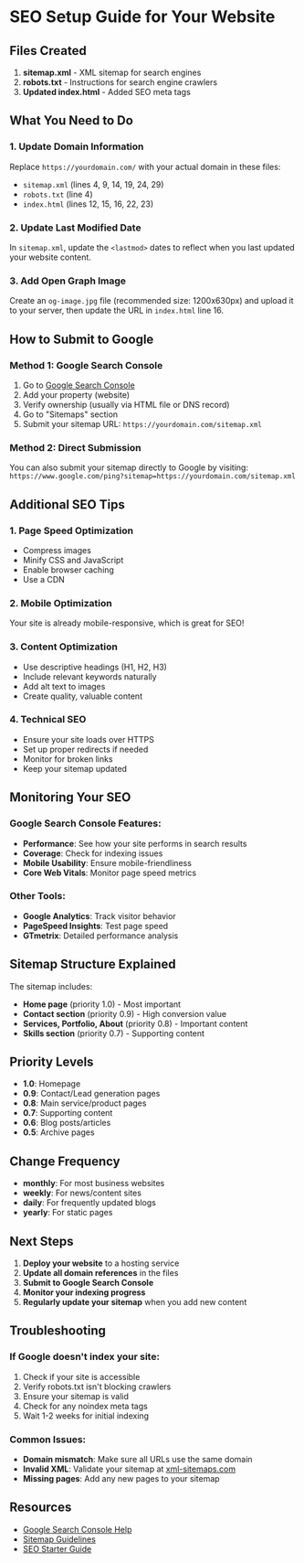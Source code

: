 # SEO Setup Guide for Your Website

## Files Created

1. **sitemap.xml** - XML sitemap for search engines
2. **robots.txt** - Instructions for search engine crawlers
3. **Updated index.html** - Added SEO meta tags

## What You Need to Do

### 1. Update Domain Information
Replace `https://yourdomain.com/` with your actual domain in these files:
- `sitemap.xml` (lines 4, 9, 14, 19, 24, 29)
- `robots.txt` (line 4)
- `index.html` (lines 12, 15, 16, 22, 23)

### 2. Update Last Modified Date
In `sitemap.xml`, update the `<lastmod>` dates to reflect when you last updated your website content.

### 3. Add Open Graph Image
Create an `og-image.jpg` file (recommended size: 1200x630px) and upload it to your server, then update the URL in `index.html` line 16.

## How to Submit to Google

### Method 1: Google Search Console
1. Go to [Google Search Console](https://search.google.com/search-console)
2. Add your property (website)
3. Verify ownership (usually via HTML file or DNS record)
4. Go to "Sitemaps" section
5. Submit your sitemap URL: `https://yourdomain.com/sitemap.xml`

### Method 2: Direct Submission
You can also submit your sitemap directly to Google by visiting:
`https://www.google.com/ping?sitemap=https://yourdomain.com/sitemap.xml`

## Additional SEO Tips

### 1. Page Speed Optimization
- Compress images
- Minify CSS and JavaScript
- Enable browser caching
- Use a CDN

### 2. Mobile Optimization
Your site is already mobile-responsive, which is great for SEO!

### 3. Content Optimization
- Use descriptive headings (H1, H2, H3)
- Include relevant keywords naturally
- Add alt text to images
- Create quality, valuable content

### 4. Technical SEO
- Ensure your site loads over HTTPS
- Set up proper redirects if needed
- Monitor for broken links
- Keep your sitemap updated

## Monitoring Your SEO

### Google Search Console Features:
- **Performance**: See how your site performs in search results
- **Coverage**: Check for indexing issues
- **Mobile Usability**: Ensure mobile-friendliness
- **Core Web Vitals**: Monitor page speed metrics

### Other Tools:
- **Google Analytics**: Track visitor behavior
- **PageSpeed Insights**: Test page speed
- **GTmetrix**: Detailed performance analysis

## Sitemap Structure Explained

The sitemap includes:
- **Home page** (priority 1.0) - Most important
- **Contact section** (priority 0.9) - High conversion value
- **Services, Portfolio, About** (priority 0.8) - Important content
- **Skills section** (priority 0.7) - Supporting content

## Priority Levels
- **1.0**: Homepage
- **0.9**: Contact/Lead generation pages
- **0.8**: Main service/product pages
- **0.7**: Supporting content
- **0.6**: Blog posts/articles
- **0.5**: Archive pages

## Change Frequency
- **monthly**: For most business websites
- **weekly**: For news/content sites
- **daily**: For frequently updated blogs
- **yearly**: For static pages

## Next Steps

1. **Deploy your website** to a hosting service
2. **Update all domain references** in the files
3. **Submit to Google Search Console**
4. **Monitor your indexing progress**
5. **Regularly update your sitemap** when you add new content

## Troubleshooting

### If Google doesn't index your site:
1. Check if your site is accessible
2. Verify robots.txt isn't blocking crawlers
3. Ensure your sitemap is valid
4. Check for any noindex meta tags
5. Wait 1-2 weeks for initial indexing

### Common Issues:
- **Domain mismatch**: Make sure all URLs use the same domain
- **Invalid XML**: Validate your sitemap at [xml-sitemaps.com](https://www.xml-sitemaps.com/validate-xml-sitemap.html)
- **Missing pages**: Add any new pages to your sitemap

## Resources

- [Google Search Console Help](https://support.google.com/webmasters/)
- [Sitemap Guidelines](https://developers.google.com/search/docs/advanced/sitemaps/overview)
- [SEO Starter Guide](https://developers.google.com/search/docs/beginner/seo-starter-guide) 